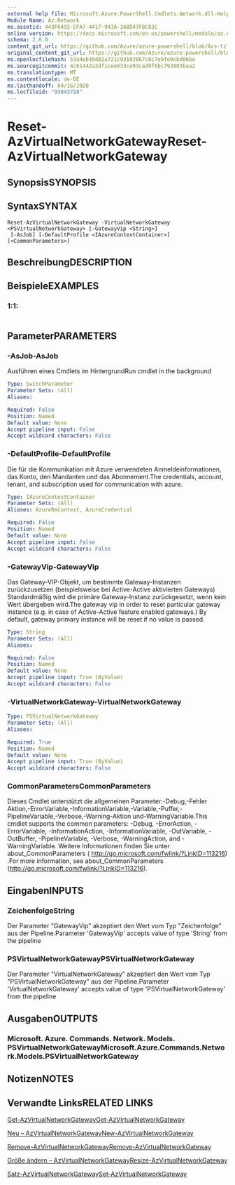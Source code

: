 ```yaml
---
external help file: Microsoft.Azure.PowerShell.Cmdlets.Network.dll-Help.xml
Module Name: Az.Network
ms.assetid: 443F6492-EFA7-4417-943A-3A8D47F8C83C
online version: https://docs.microsoft.com/en-us/powershell/module/az.network/reset-azvirtualnetworkgateway
schema: 2.0.0
content_git_url: https://github.com/Azure/azure-powershell/blob/Azs-tzl/src/Network/Network/help/Reset-AzVirtualNetworkGateway.md
original_content_git_url: https://github.com/Azure/azure-powershell/blob/Azs-tzl/src/Network/Network/help/Reset-AzVirtualNetworkGateway.md
ms.openlocfilehash: 53a4eb40d82a721c93102067c8c7e9fe0cbd86be
ms.sourcegitcommit: 4c61442a2df1cee633ce93cad9f6bc793803baa2
ms.translationtype: MT
ms.contentlocale: de-DE
ms.lasthandoff: 04/16/2020
ms.locfileid: "93843728"
---
```

# <span data-ttu-id="921c5-101">Reset-AzVirtualNetworkGateway</span><span class="sxs-lookup"><span data-stu-id="921c5-101">Reset-AzVirtualNetworkGateway</span></span>

## <span data-ttu-id="921c5-102">Synopsis</span><span class="sxs-lookup"><span data-stu-id="921c5-102">SYNOPSIS</span></span>

## <span data-ttu-id="921c5-103">Syntax</span><span class="sxs-lookup"><span data-stu-id="921c5-103">SYNTAX</span></span>

```
Reset-AzVirtualNetworkGateway -VirtualNetworkGateway <PSVirtualNetworkGateway> [-GatewayVip <String>]
 [-AsJob] [-DefaultProfile <IAzureContextContainer>] [<CommonParameters>]
```

## <span data-ttu-id="921c5-104">Beschreibung</span><span class="sxs-lookup"><span data-stu-id="921c5-104">DESCRIPTION</span></span>

## <span data-ttu-id="921c5-105">Beispiele</span><span class="sxs-lookup"><span data-stu-id="921c5-105">EXAMPLES</span></span>

### <span data-ttu-id="921c5-106">1:</span><span class="sxs-lookup"><span data-stu-id="921c5-106">1:</span></span>
```

```

## <span data-ttu-id="921c5-107">Parameter</span><span class="sxs-lookup"><span data-stu-id="921c5-107">PARAMETERS</span></span>

### <span data-ttu-id="921c5-108">-AsJob</span><span class="sxs-lookup"><span data-stu-id="921c5-108">-AsJob</span></span>
<span data-ttu-id="921c5-109">Ausführen eines Cmdlets im Hintergrund</span><span class="sxs-lookup"><span data-stu-id="921c5-109">Run cmdlet in the background</span></span>

```yaml
Type: SwitchParameter
Parameter Sets: (All)
Aliases: 

Required: False
Position: Named
Default value: None
Accept pipeline input: False
Accept wildcard characters: False
```

### <span data-ttu-id="921c5-110">-DefaultProfile</span><span class="sxs-lookup"><span data-stu-id="921c5-110">-DefaultProfile</span></span>
<span data-ttu-id="921c5-111">Die für die Kommunikation mit Azure verwendeten Anmeldeinformationen, das Konto, den Mandanten und das Abonnement.</span><span class="sxs-lookup"><span data-stu-id="921c5-111">The credentials, account, tenant, and subscription used for communication with azure.</span></span>

```yaml
Type: IAzureContextContainer
Parameter Sets: (All)
Aliases: AzureRmContext, AzureCredential

Required: False
Position: Named
Default value: None
Accept pipeline input: False
Accept wildcard characters: False
```

### <span data-ttu-id="921c5-112">-GatewayVip</span><span class="sxs-lookup"><span data-stu-id="921c5-112">-GatewayVip</span></span>
<span data-ttu-id="921c5-113">Das Gateway-VIP-Objekt, um bestimmte Gateway-Instanzen zurückzusetzen (beispielsweise bei Active-Active aktivierten Gateways) Standardmäßig wird die primäre Gateway-Instanz zurückgesetzt, wenn kein Wert übergeben wird.</span><span class="sxs-lookup"><span data-stu-id="921c5-113">The gateway vip in order to reset particular gateway instance (e.g. in case of Active-Active feature enabled gateways.) By default, gateway primary instance will be reset if no value is passed.</span></span>

```yaml
Type: String
Parameter Sets: (All)
Aliases: 

Required: False
Position: Named
Default value: None
Accept pipeline input: True (ByValue)
Accept wildcard characters: False
```

### <span data-ttu-id="921c5-114">-VirtualNetworkGateway</span><span class="sxs-lookup"><span data-stu-id="921c5-114">-VirtualNetworkGateway</span></span>
```yaml
Type: PSVirtualNetworkGateway
Parameter Sets: (All)
Aliases: 

Required: True
Position: Named
Default value: None
Accept pipeline input: True (ByValue)
Accept wildcard characters: False
```

### <span data-ttu-id="921c5-115">CommonParameters</span><span class="sxs-lookup"><span data-stu-id="921c5-115">CommonParameters</span></span>
<span data-ttu-id="921c5-116">Dieses Cmdlet unterstützt die allgemeinen Parameter:-Debug,-Fehler Aktion,-ErrorVariable,-InformationVariable,-Variable,-Puffer,-PipelineVariable,-Verbose,-Warning-Aktion und-WarningVariable.</span><span class="sxs-lookup"><span data-stu-id="921c5-116">This cmdlet supports the common parameters: -Debug, -ErrorAction, -ErrorVariable, -InformationAction, -InformationVariable, -OutVariable, -OutBuffer, -PipelineVariable, -Verbose, -WarningAction, and -WarningVariable.</span></span> <span data-ttu-id="921c5-117">Weitere Informationen finden Sie unter about_CommonParameters ( http://go.microsoft.com/fwlink/?LinkID=113216) .</span><span class="sxs-lookup"><span data-stu-id="921c5-117">For more information, see about_CommonParameters (http://go.microsoft.com/fwlink/?LinkID=113216).</span></span>

## <span data-ttu-id="921c5-118">Eingaben</span><span class="sxs-lookup"><span data-stu-id="921c5-118">INPUTS</span></span>

### <span data-ttu-id="921c5-119">Zeichenfolge</span><span class="sxs-lookup"><span data-stu-id="921c5-119">String</span></span>
<span data-ttu-id="921c5-120">Der Parameter "GatewayVip" akzeptiert den Wert vom Typ "Zeichenfolge" aus der Pipeline.</span><span class="sxs-lookup"><span data-stu-id="921c5-120">Parameter 'GatewayVip' accepts value of type 'String' from the pipeline</span></span>

### <span data-ttu-id="921c5-121">PSVirtualNetworkGateway</span><span class="sxs-lookup"><span data-stu-id="921c5-121">PSVirtualNetworkGateway</span></span>
<span data-ttu-id="921c5-122">Der Parameter "VirtualNetworkGateway" akzeptiert den Wert vom Typ "PSVirtualNetworkGateway" aus der Pipeline.</span><span class="sxs-lookup"><span data-stu-id="921c5-122">Parameter 'VirtualNetworkGateway' accepts value of type 'PSVirtualNetworkGateway' from the pipeline</span></span>

## <span data-ttu-id="921c5-123">Ausgaben</span><span class="sxs-lookup"><span data-stu-id="921c5-123">OUTPUTS</span></span>

### <span data-ttu-id="921c5-124">Microsoft. Azure. Commands. Network. Models. PSVirtualNetworkGateway</span><span class="sxs-lookup"><span data-stu-id="921c5-124">Microsoft.Azure.Commands.Network.Models.PSVirtualNetworkGateway</span></span>

## <span data-ttu-id="921c5-125">Notizen</span><span class="sxs-lookup"><span data-stu-id="921c5-125">NOTES</span></span>

## <span data-ttu-id="921c5-126">Verwandte Links</span><span class="sxs-lookup"><span data-stu-id="921c5-126">RELATED LINKS</span></span>

[<span data-ttu-id="921c5-127">Get-AzVirtualNetworkGateway</span><span class="sxs-lookup"><span data-stu-id="921c5-127">Get-AzVirtualNetworkGateway</span></span>](./Get-AzVirtualNetworkGateway.md)

[<span data-ttu-id="921c5-128">Neu – AzVirtualNetworkGateway</span><span class="sxs-lookup"><span data-stu-id="921c5-128">New-AzVirtualNetworkGateway</span></span>](./New-AzVirtualNetworkGateway.md)

[<span data-ttu-id="921c5-129">Remove-AzVirtualNetworkGateway</span><span class="sxs-lookup"><span data-stu-id="921c5-129">Remove-AzVirtualNetworkGateway</span></span>](./Remove-AzVirtualNetworkGateway.md)

[<span data-ttu-id="921c5-130">Größe ändern – AzVirtualNetworkGateway</span><span class="sxs-lookup"><span data-stu-id="921c5-130">Resize-AzVirtualNetworkGateway</span></span>](./Resize-AzVirtualNetworkGateway.md)

[<span data-ttu-id="921c5-131">Satz-AzVirtualNetworkGateway</span><span class="sxs-lookup"><span data-stu-id="921c5-131">Set-AzVirtualNetworkGateway</span></span>](./Set-AzVirtualNetworkGateway.md)


